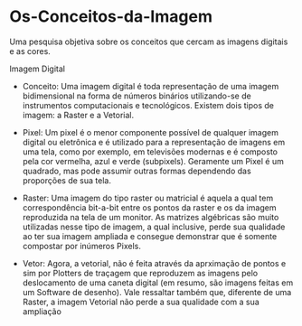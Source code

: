 # Os-Conceitos-da-Imagem
Uma pesquisa objetiva sobre os conceitos que cercam as imagens digitais e as cores.

Imagem Digital

 * Conceito: Uma imagem digital é toda representação de uma imagem bidimensional na forma de números binários utilizando-se de instrumentos computacionais e tecnológicos. Existem dois tipos de imagem: a Raster e a Vetorial.

 * Pixel: Um pixel é o menor componente possível de qualquer imagem digital ou eletrônica e é utilizado para a representação de imagens em uma tela, como por exemplo, em televisões modernas e é composto pela cor vermelha, azul e verde (subpixels). Geramente um Pixel é um quadrado, mas pode assumir outras formas dependendo das proporções de sua tela. 

 * Raster: Uma imagem do tipo raster ou matricial é aquela a qual tem correspondência bit-a-bit entre os pontos da raster e os da imagem reproduzida na tela de um monitor. As matrizes algébricas são muito utilizadas nesse tipo de imagem, a qual inclusive, perde sua qualidade ao ter sua imagem ampliada e consegue demonstrar que é somente compostar por inúmeros Pixels.

 * Vetor: Agora, a vetorial, não é feita através da aprximação de pontos e sim por Plotters de traçagem que reproduzem as imagens pelo deslocamento de uma caneta digital (em resumo, são imagens feitas em um Software de desenho). Vale ressaltar também que, diferente de uma Raster, a imagem Vetorial não perde a sua qualidade com a sua ampliação
